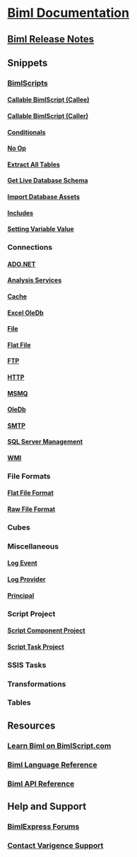 # [Biml Documentation](index.md)
## [Biml Release Notes](biml-release-notes.md)
## Snippets
### [BimlScripts](snippets-bimlscripts.md)
#### [Callable BimlScript (Callee)](snippets-bimlscripts-callee.md)
#### [Callable BimlScript (Caller)](snippets-bimlscripts-caller.md)
#### [Conditionals](snippets-bimlscripts-conditionals.md)
#### [No Op](snippets-bimlscripts-no-op.md)
#### [Extract All Tables](snippets-bimlscripts-extract-all-tables.md)
#### [Get Live Database Schema](snippets-bimlscripts-get-live-database-schema.md)
#### [Import Database Assets](snippets-bimlscripts-import-database-assets.md)
#### [Includes](snippets-bimlscripts-includes.md)
#### [Setting Variable Value](snippets-bimlscripts-setting-variable-value.md)
### Connections
#### [ADO.NET](snippets-connections-adonet.md)
#### [Analysis Services](snippets-connections-analysis-services.md)
#### [Cache](snippets-connections-cache.md)
#### [Excel OleDb](snippets-connections-excel-oledb.md)
#### [File](snippets-connections-file.md)
#### [Flat File](snippets-connections-flat-file.md)
#### [FTP](snippets-connections-ftp.md)
#### [HTTP](snippets-connections-http.md)
#### [MSMQ](snippets-connections-msmq.md)
#### [OleDb](snippets-connections-oledb.md)
#### [SMTP](snippets-connections-smtp.md)
#### [SQL Server Management](snippets-connections-sql-server-management.md)
#### [WMI](snippets-connections-wwi.md)
### File Formats
#### [Flat File Format](snippets-file-formats-flat-file-format.md)
#### [Raw File Format](snippets-file-formats-raw-file-format.md)
### Cubes
### Miscellaneous
#### [Log Event](snippets-miscellaneous-log-event.md)
#### [Log Provider](snippets-miscellaneous-log-provider.md)
#### [Principal](snippets-miscellaneous-principal.md)
### Script Project
#### [Script Component Project](snippets-script-projects-script-component-project.md)
#### [Script Task Project](snippets-script-projects-script-task-project.md)
### SSIS Tasks
### Transformations
### Tables
## Resources
### [Learn Biml on BimlScript.com](http://bimlscript.com/)
### [Biml Language Reference](https://varigence.com/Documentation/Language/Index)
### [Biml API Reference](https://varigence.com/Documentation/Api/Index)
## Help and Support
### [BimlExpress Forums](https://varigence.com/Forums?forumName=Biml)
### [Contact Varigence Support](https://varigence.com/Support)